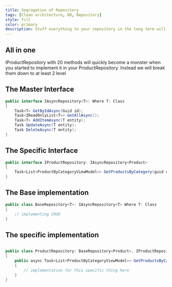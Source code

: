 ```yaml
---
title: Segragation of Repository
tags: [Clean architecture, DB, Repository]
style: fill
color: primary
description: Stuff everything to your repository in the long term will make it looks like a chaos, Seperate your repository implementation!
---
```


## All in one
IProductRepository with 20 methods will quickly become a monster when you started to implement it in your ProductRepository. Instead we will break them down to at least 2 level

## The Master Interface


```C# 
public interface IAsyncRepository<T>: Where T: Class 
{
    Task<T> GetByIdAsync(Guid id);
    Task<IReadOnlyList<T>> GetAllAsync();
    Task<T> AddItemAsync(T entity);
    Task UpdateAsync(T entity);
    Task DeleteAsync(T entity);
} 
```

## The Specific Interface

```c#
public interface IProductRepository: IAsyncRepository<Product> 
{
    Task<List<ProductByCategoryViewModel>> GetProductsByCategory(guid categoryId);
}

```

## The Base implementation

``` C#
public class BaseRepository<T>: IAsyncRepository<T> Where T: Class 
{
    // implementing CRUD
}

```

## The specific implementation
``` C#

public class ProductRepository: BaseRepository<Product>, IProductRepository 
{
    public async Task<List<ProductByCategoryViewModel>> GetProductsByCategory(guid categoryId) 
    {
        // implementation for this specific thing here
    }
}

```